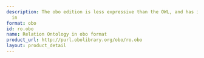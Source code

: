 ```yaml
---
description: The obo edition is less expressive than the OWL, and has imports merged
  in
format: obo
id: ro.obo
name: Relation Ontology in obo format
product_url: http://purl.obolibrary.org/obo/ro.obo
layout: product_detail
---
```

